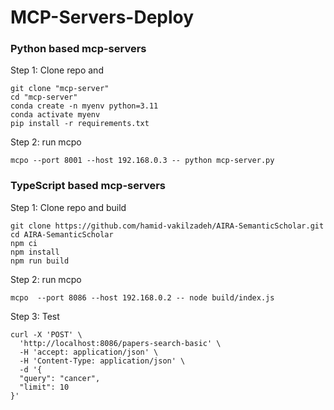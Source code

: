 # MCP-Servers-Deploy

### Python based mcp-servers
Step 1: Clone repo and 
```
git clone "mcp-server"
cd "mcp-server"
conda create -n myenv python=3.11
conda activate myenv
pip install -r requirements.txt
```

Step 2: run mcpo
```
mcpo --port 8001 --host 192.168.0.3 -- python mcp-server.py
```


### TypeScript based mcp-servers


Step 1: Clone repo and build
```
git clone https://github.com/hamid-vakilzadeh/AIRA-SemanticScholar.git
cd AIRA-SemanticScholar
npm ci
npm install
npm run build   
```

Step 2: run mcpo
```
mcpo  --port 8086 --host 192.168.0.2 -- node build/index.js
```


Step 3: Test
```
curl -X 'POST' \
  'http://localhost:8086/papers-search-basic' \
  -H 'accept: application/json' \
  -H 'Content-Type: application/json' \
  -d '{
  "query": "cancer",
  "limit": 10
}'
```
